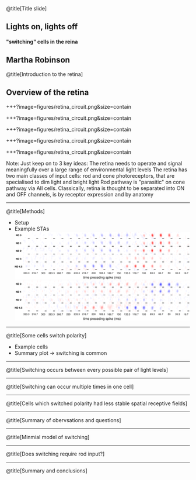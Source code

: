 @title[Title slide]
## Lights on, lights off
#### "switching" cells in the reina
Martha Robinson
---

@title[Introduction to the retina]

## Overview of the retina

+++?image=figures/retina_circuit.png&size=contain
<!-- .slide: data-background-transition="none" -->
+++?image=figures/retina_circuit.png&size=contain
<!-- .slide: data-background-transition="none" -->
+++?image=figures/retina_circuit.png&size=contain
<!-- .slide: data-background-transition="none" -->
+++?image=figures/retina_circuit.png&size=contain
<!-- .slide: data-background-transition="none" -->
+++?image=figures/retina_circuit.png&size=contain
<!-- .slide: data-background-transition="none" -->

Note:
Just keep on to 3 key ideas:
The retina needs to operate and signal meaningfully over a large range of environmental light levels
The retina has two main classes of input cells: rod and cone photoreceptors, that are specialised to dim light and bright light
Rod pathway is "parasitic" on cone pathway via AII cells.
Classically, retina is thought to be separated into ON and OFF channels, is by receptor expression and by anatomy

---

@title[Methods]

- Setup
- Example STAs
![ON cell](figures/NoSwitch_example_cell_144.png)
![OFF cell](figures/NoSwitch_example_cell_152.png)
---

@title[Some cells switch polarity]

- Example cells
- Summary plot -> switching is common

---

@title[Switching occurs between every possible pair of light levels]

---

@title[Switching can occur multiple times in one cell]

---

@title[Cells which switched polarity had less stable spatial receptive fields]

---

@title[Summary of obervsations and questions]

---

@title[Minmial model of switching]

---

@title[Does switching require rod input?]

---

@title[Summary and conclusions]

